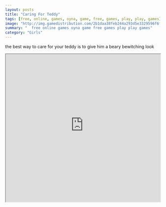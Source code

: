 ```yaml
---
layout: posts
title: "Caring For Teddy"
tags: [free, online, games, oyna, game, free, games, play, play, games]
image: "http://img.gamedistribution.com/2b1daa38feb244a293d5e3329596f6fc.jpg"
summary: "  free online games oyna game free games play play games"
category: "Girls"
---
```


the best way to care for your teddy is to give him a beary bewitching look

<iframe width="100%" height="480px;" src="http://flash.gamedistribution.com?game=2b1daa38feb244a293d5e3329596f6fc"></iframe>